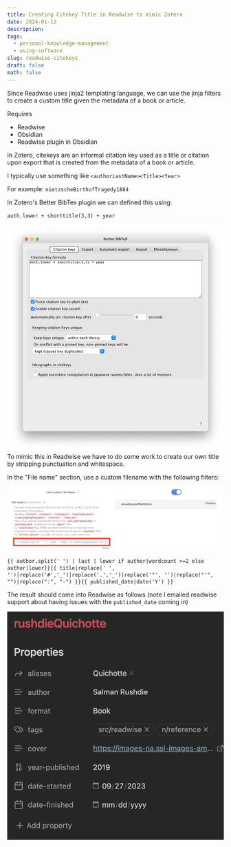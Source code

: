 ```yaml
---
title: Creating Citekey Title in Readwise to mimic Zotero
date: 2024-01-12
description: 
tags:
  - personal-knowledge-management
  - using-software
slug: readwise-citekeys
draft: false
math: false
---
```


Since Readwise uses jinja2 templating language, we can use the jinja filters to create a custom title given the metadata of a book or article.  

Requires
- Readwise
- Obsidian
- Readwise plugin in Obsidian

In Zotero, citekeys are an informal citation key used as a title or citation upon export that is created from the metadata of a book or article. 

I typically use something like `<authorLastName><Title><Year>`  

For example: `nietzscheBirthofTragedy1884`

In Zotero's Better BibTex plugin we can defined this using:

```
auth.lower + shorttitle(3,3) + year
```
![](attachments/Screenshot%202024-01-12%20at%202.09.51%20PM.png)
To mimic this in Readwise we have to do some work to create our own title by stripping punctuation and whitespace. 

In the "File name" section, use a custom filename with the following filters:

![](attachments/Screenshot%202024-01-12%20at%202.18.36%20PM.png)

```
{{ author.split(' ') | last | lower if author|wordcount >=2 else author|lower}}{{ title|replace(' ', '')|replace('#','_')|replace('.','_')|replace('"', '')|replace("'", "")|replace(":", "-") }}{{ published_date|date('Y') }}
```

The result should come into Readwise as follows (note I emailed readwise support about having issues with the `published_date` coming in)

![](attachments/Screenshot%202024-01-12%20at%204.41.32%20PM.png)